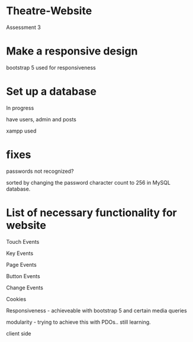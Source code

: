 # Theatre-Website
Assessment 3
# Make a responsive design
bootstrap 5 used for responsiveness

# Set up a database

In progress

have users, admin and posts

xampp used

# fixes

passwords not recognized?

sorted by changing the password character count to 256 in
MySQL database.

# List of necessary functionality for website

Touch Events

Key Events

Page Events

Button Events

Change Events

Cookies

Responsiveness - achieveable with bootstrap 5 and certain media queries

modularity - trying to achieve this with PDOs.. still learning.

client side 